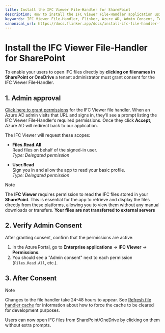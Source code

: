 ```yaml
---
title: Install the IFC Viewer File‑Handler for SharePoint
description: How to install the IFC Viewer File‑Handler application using Azure AD’s “organizations” endpoint.  
keywords: IFC Viewer File‑Handler, Flinker, Azure AD, Admin Consent, Tenant‑wide, organizations endpoint  
canonical_url: https://docs.flinker.app/docs/install-ifc-file-handler-for-sharepoint.html
---
```


# Install the IFC Viewer File‑Handler for SharePoint

To enable your users to open IFC files directly by **clicking on filenames in SharePoint or OneDrive** a tenant administrator must grant consent for the IFC Viewer File‑Handler.

## 1. Admin approval

[Click here to grant permissions](https://login.microsoftonline.com/organizations/v2.0/adminconsent?client_id=997921e1-58c4-4cf4-909a-f38059b7e314&redirect_uri=https%3A%2F%2Fviewer.flinker.app&scope=https://graph.microsoft.com/Files.Read.All%20https://graph.microsoft.com/offline_access%20openid%20profile&state=12345abc)
for the IFC Viewer file handler. When an Azure AD admin visits that URL and signs in, they’ll see a prompt listing the IFC Viewer File‑Handler’s required permissions. Once they click **Accept**, Azure AD will redirect back to our application.

The IFC Viewer will request these scopes:

- **Files.Read.All**  
  Read files on behalf of the signed-in user.  
  _Type: Delegated permission_

- **User.Read**  
  Sign you in and allow the app to read your basic profile.  
  _Type: Delegated permission_

> [!Note]
> The **IFC Viewer** requires permission to read the IFC files stored in your **SharePoint**. This is essential for the app to retrieve and display the files directly from these platforms, allowing you to view them without any manual downloads or transfers. **Your files are not transferred to external servers**



## 2. Verify Admin Consent

After granting consent, confirm that the permissions are active:

1. In the Azure Portal, go to **Enterprise applications** → **IFC Viewer** → **Permissions**.
2. You should see a "Admin consent" next to each permission (`Files.Read.All`, etc.).

## 3. After Consent

> [!Note]
> Changes to the file handler take 24-48 hours to appear. See [Refresh file handler cache](https://learn.microsoft.com/en-us/onedrive/developer/file-handlers/reset-cache) for information about how to force the cache to be cleared for development purposes.

Users can now open IFC files from SharePoint/OneDrive by clicking on them without extra prompts.
